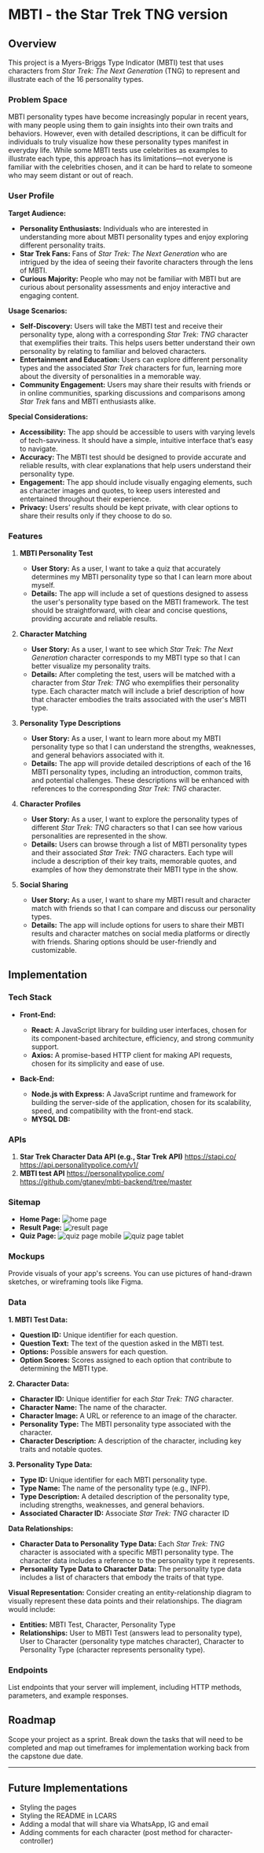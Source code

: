 # MBTI - the Star Trek TNG version

## Overview

This project is a Myers-Briggs Type Indicator (MBTI) test that uses characters from _Star Trek: The Next Generation_ (TNG) to represent and illustrate each of the 16 personality types.

### Problem Space

MBTI personality types have become increasingly popular in recent years, with many people using them to gain insights into their own traits and behaviors. However, even with detailed descriptions, it can be difficult for individuals to truly visualize how these personality types manifest in everyday life. While some MBTI tests use celebrities as examples to illustrate each type, this approach has its limitations—not everyone is familiar with the celebrities chosen, and it can be hard to relate to someone who may seem distant or out of reach.

### User Profile

**Target Audience:**

- **Personality Enthusiasts:** Individuals who are interested in understanding more about MBTI personality types and enjoy exploring different personality traits.
- **Star Trek Fans:** Fans of _Star Trek: The Next Generation_ who are intrigued by the idea of seeing their favorite characters through the lens of MBTI.
- **Curious Majority:** People who may not be familiar with MBTI but are curious about personality assessments and enjoy interactive and engaging content.

**Usage Scenarios:**

- **Self-Discovery:** Users will take the MBTI test and receive their personality type, along with a corresponding _Star Trek: TNG_ character that exemplifies their traits. This helps users better understand their own personality by relating to familiar and beloved characters.
- **Entertainment and Education:** Users can explore different personality types and the associated _Star Trek_ characters for fun, learning more about the diversity of personalities in a memorable way.
- **Community Engagement:** Users may share their results with friends or in online communities, sparking discussions and comparisons among _Star Trek_ fans and MBTI enthusiasts alike.

**Special Considerations:**

- **Accessibility:** The app should be accessible to users with varying levels of tech-savviness. It should have a simple, intuitive interface that’s easy to navigate.
- **Accuracy:** The MBTI test should be designed to provide accurate and reliable results, with clear explanations that help users understand their personality type.
- **Engagement:** The app should include visually engaging elements, such as character images and quotes, to keep users interested and entertained throughout their experience.
- **Privacy:** Users’ results should be kept private, with clear options to share their results only if they choose to do so.

### Features

1.  **MBTI Personality Test**
    - **User Story:** As a user, I want to take a quiz that accurately determines my MBTI personality type so that I can learn more about myself.
    - **Details:** The app will include a set of questions designed to assess the user's personality type based on the MBTI framework. The test should be straightforward, with clear and concise questions, providing accurate and reliable results.
2.  **Character Matching**

    - **User Story:** As a user, I want to see which _Star Trek: The Next Generation_ character corresponds to my MBTI type so that I can better visualize my personality traits.
    - **Details:** After completing the test, users will be matched with a character from _Star Trek: TNG_ who exemplifies their personality type. Each character match will include a brief description of how that character embodies the traits associated with the user's MBTI type.

3.  **Personality Type Descriptions**

    - **User Story:** As a user, I want to learn more about my MBTI personality type so that I can understand the strengths, weaknesses, and general behaviors associated with it.
    - **Details:** The app will provide detailed descriptions of each of the 16 MBTI personality types, including an introduction, common traits, and potential challenges. These descriptions will be enhanced with references to the corresponding _Star Trek: TNG_ character.

4.  **Character Profiles**

    - **User Story:** As a user, I want to explore the personality types of different _Star Trek: TNG_ characters so that I can see how various personalities are represented in the show.
    - **Details:** Users can browse through a list of MBTI personality types and their associated _Star Trek: TNG_ characters. Each type will include a description of their key traits, memorable quotes, and examples of how they demonstrate their MBTI type in the show.

5.  **Social Sharing**

    - **User Story:** As a user, I want to share my MBTI result and character match with friends so that I can compare and discuss our personality types.
    - **Details:** The app will include options for users to share their MBTI results and character matches on social media platforms or directly with friends. Sharing options should be user-friendly and customizable.

## Implementation

### Tech Stack

- **Front-End:**

  - **React:** A JavaScript library for building user interfaces, chosen for its component-based architecture, efficiency, and strong community support.
  - **Axios:** A promise-based HTTP client for making API requests, chosen for its simplicity and ease of use.

- **Back-End:**

  - **Node.js with Express:** A JavaScript runtime and framework for building the server-side of the application, chosen for its scalability, speed, and compatibility with the front-end stack.
  - **MYSQL DB:**

### APIs

1.  **Star Trek Character Data API (e.g., Star Trek API)**
    https://stapi.co/
    https://api.personalitypolice.com/v1/
2.  **MBTI test API**
    https://personalitypolice.com/
    https://github.com/gtanev/mbti-backend/tree/master

### Sitemap

- **Home Page:**
  ![home page](public/wf-home.png)
- **Result Page:**
  ![result page](public/wf-result.png)
- **Quiz Page:**
  ![quiz page mobile](public/wf-quiz-mobile.png)
  ![quiz page tablet](public/wf-quiz-tablet.png)

### Mockups

Provide visuals of your app's screens. You can use pictures of hand-drawn sketches, or wireframing tools like Figma.

### Data

**1. MBTI Test Data:**

- **Question ID:** Unique identifier for each question.
- **Question Text:** The text of the question asked in the MBTI test.
- **Options:** Possible answers for each question.
- **Option Scores:** Scores assigned to each option that contribute to determining the MBTI type.

**2. Character Data:**

- **Character ID:** Unique identifier for each _Star Trek: TNG_ character.
- **Character Name:** The name of the character.
- **Character Image:** A URL or reference to an image of the character.
- **Personality Type:** The MBTI personality type associated with the character.
- **Character Description:** A description of the character, including key traits and notable quotes.

**3. Personality Type Data:**

- **Type ID:** Unique identifier for each MBTI personality type.
- **Type Name:** The name of the personality type (e.g., INFP).
- **Type Description:** A detailed description of the personality type, including strengths, weaknesses, and general behaviors.
- **Associated Character ID:** Associate _Star Trek: TNG_ character ID

**Data Relationships:**

- **Character Data to Personality Type Data:** Each _Star Trek: TNG_ character is associated with a specific MBTI personality type. The character data includes a reference to the personality type it represents.
- **Personality Type Data to Character Data:** The personality type data includes a list of characters that embody the traits of that type.

**Visual Representation:** Consider creating an entity-relationship diagram to visually represent these data points and their relationships. The diagram would include:

- **Entities:** MBTI Test, Character, Personality Type
- **Relationships:** User to MBTI Test (answers lead to personality type), User to Character (personality type matches character), Character to Personality Type (character represents personality type).

### Endpoints

List endpoints that your server will implement, including HTTP methods, parameters, and example responses.

## Roadmap

Scope your project as a sprint. Break down the tasks that will need to be completed and map out timeframes for implementation working back from the capstone due date.

---

## Future Implementations

- Styling the pages
- Styling the README in LCARS
- Adding a modal that will share via WhatsApp, IG and email
- Adding comments for each character (post method for character-controller)
